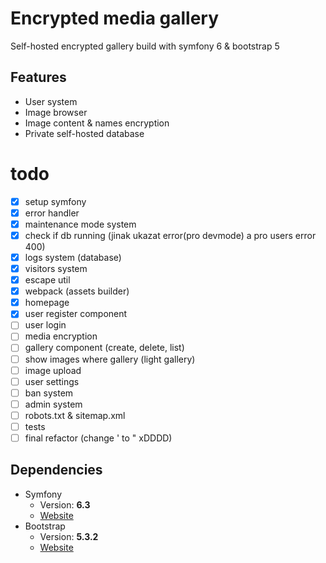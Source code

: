 # Encrypted media gallery

Self-hosted encrypted gallery build with symfony 6 & bootstrap 5

## Features
- User system
- Image browser
- Image content & names encryption
- Private self-hosted database

# todo
- [X] setup symfony
- [X] error handler
- [X] maintenance mode system
- [X] check if db running (jinak ukazat error(pro devmode) a pro users error 400)
- [X] logs system (database)
- [X] visitors system
- [X] escape util
- [X] webpack (assets builder)
- [X] homepage
- [X] user register component
- [ ] user login
- [ ] media encryption
- [ ] gallery component (create, delete, list)
- [ ] show images where gallery (light gallery)
- [ ] image upload
- [ ] user settings
- [ ] ban system
- [ ] admin system
- [ ] robots.txt & sitemap.xml
- [ ] tests
- [ ] final refactor (change ' to " xDDDD)

## Dependencies
* Symfony
   * Version: **6.3**
   * [Website](https://symfony.com/)
* Bootstrap
   * Version: **5.3.2**
   * [Website](https://getbootstrap.com/)